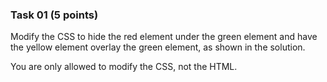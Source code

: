 ### Task 01 (5 points)

Modify the CSS to hide the red element under the green element and have the yellow element overlay the green element, as shown in the solution.

You are only allowed to modify the CSS, not the HTML.


